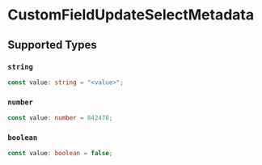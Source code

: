 # CustomFieldUpdateSelectMetadata


## Supported Types

### `string`

```typescript
const value: string = "<value>";
```

### `number`

```typescript
const value: number = 842478;
```

### `boolean`

```typescript
const value: boolean = false;
```

